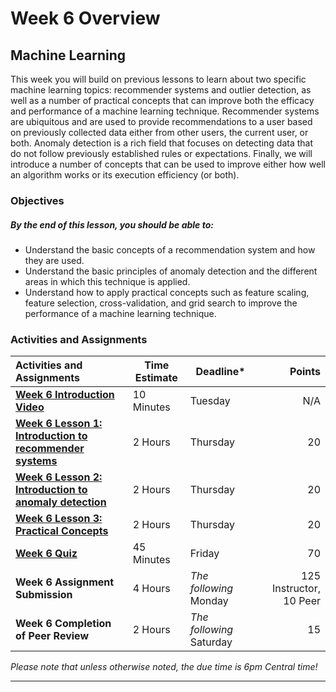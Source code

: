 # Week 6 Overview #

## Machine Learning ##

This week you will build on previous lessons to learn about two specific
machine learning topics: recommender systems and outlier detection, as
well as a number of practical concepts that can improve both the
efficacy and performance of a machine learning technique. Recommender
systems are ubiquitous and are used to provide recommendations to a user
based on previously collected data either from other users, the current
user, or both. Anomaly detection is a rich field that focuses on
detecting data that do not follow previously established rules or
expectations. Finally, we will introduce a number of concepts that can be
used to improve either how well an algorithm works or its execution
efficiency (or both).

### Objectives ###

##### By the end of this lesson, you should be able to: ######

- Understand the basic concepts of a recommendation system and how they
  are used.
- Understand the basic principles of anomaly detection and the different
  areas in which this technique is applied.
- Understand how to apply practical concepts such as feature scaling,
  feature selection, cross-validation, and grid search to improve the
  performance of a machine learning technique.

### Activities and Assignments ###

| Activities and Assignments               | Time Estimate | Deadline*                |                 Points |
| :--------------------------------------- | ------------- | ------------------------ | ---------------------: |
| **[Week 6 Introduction Video][wv]**      | 10 Minutes    | Tuesday                  |                     N/A |
| **[Week 6 Lesson 1: Introduction to recommender systems](lesson1.md)** | 2 Hours       | Thursday                 |                     20 |
| **[Week 6 Lesson 2: Introduction to anomaly detection](lesson2.md)** | 2 Hours       | Thursday                 |                     20 |
| **[Week 6 Lesson 3: Practical Concepts](lesson3.md)** | 2 Hours       | Thursday                 |                     20 |
| **[Week 6 Quiz][wq]**                    | 45 Minutes    | Friday                   |                     70 |
| **Week 6 Assignment Submission**         | 4 Hours       | *The following* Monday   | 125 Instructor, 10 Peer |
| **Week 6 Completion of Peer Review**     | 2 Hours       | *The following* Saturday |                     15 |

*Please note that unless otherwise noted, the due time is 6pm Central time!*

----------
[wv]: https://mediaspace.illinois.edu/media/Week+6+Oveview/0_d4mvrcvp/63153661
[wq]: https://learn.illinois.edu/mod/quiz/view.php?id=1844343

